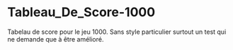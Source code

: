 # Tableau_De_Score-1000
Tabelau de score pour le jeu 1000.
Sans style particulier surtout un test qui ne demande que à être amélioré.
